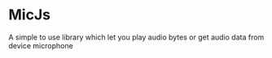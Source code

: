 # MicJs
A simple to use library which let you play audio bytes or get audio data from device microphone
